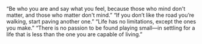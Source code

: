 “Be who you are and say what you feel, because those who mind don't matter, and those who matter don't mind.”
“If you don’t like the road you’re walking, start paving another one.”
“Life has no limitations, except the ones you make.”
“There is no passion to be found playing small—in settling for a life that is less than the one you are capable of living.” 
